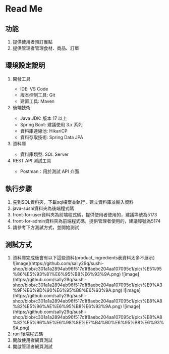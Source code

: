<h1> Read Me </h1>
<h2>功能</h2>
<ol>
  <li>提供使用者預訂餐點</li>
  <li>提供管理者管理食材、商品、訂單</li>
</ol>

<h2>環境設定說明</h2>
<ol>
  <li>開發工具</li>
  <ul>
  <li>IDE: VS Code</li>
  <li>版本控制工具: Git</li>
  <li>建置工具: Maven</li>
</ul>
  <li>後端技術</li>
  <ul>
  <li>Java JDK: 版本 17 以上</li>
  <li>Spring Boot: 建議使用 3.x 系列</li>
  <li>資料庫連線池: HikariCP</li>
  <li>資料存取技術: Spring Data JPA</li>
</ul>
  <li>資料庫</li>
  <ul>
  <li>資料庫類型: SQL Server</li>
</ul>
  <li>REST API 測試工具</li>
  <ul>
  <li>Postman：用於測試 API 介面</li>
</ul>
</ol>

<h2>執行步驟</h2>
<ol>
  <li>先到SQL資料夾，下載sql檔案並執行，建立資料庫並輸入資料</li>
  <li>java-sushi資料夾為後端程式碼</li>
  <li>front-for-user資料夾為前端程式碼，提供使用者使用的，建議埠號為5173</li>
  <li>front-for-admin資料夾為前端程式碼，提供管理者使用的，建議埠號為5174</li>
  <li>請參考下方測試方式，並開始測試</li>
</ol>
<h2>測試方式</h2>
<ol>
  <li>資料庫完成後會有以下這些資料(product_ingredients表資料太多不展示)</li>
  ![image](https://github.com/sally29q/sushi-shop/blob/c301a1a2894ab96f517c1f8aebc204aa107095c1/pic/%E5%95%86%E5%93%81%E6%95%B8%E6%93%9A.png)
  ![image](https://github.com/sally29q/sushi-shop/blob/c301a1a2894ab96f517c1f8aebc204aa107095c1/pic/%E9%A3%9F%E6%9D%90%E6%95%B8%E6%93%9A.png)
  ![image](https://github.com/sally29q/sushi-shop/blob/c301a1a2894ab96f517c1f8aebc204aa107095c1/pic/%E8%A8%82%E5%96%AE%E6%95%B8%E6%93%9A.png)
  ![image](https://github.com/sally29q/sushi-shop/blob/c301a1a2894ab96f517c1f8aebc204aa107095c1/pic/%E8%A8%82%E5%96%AE%E6%98%8E%E7%B4%B0%E6%95%B8%E6%93%9A.png)
  <li>run 後端程式碼</li>
  <li>開啟使用者網頁測試</li>
  <li>開啟管理者網頁測試</li>
</ol>





